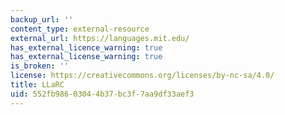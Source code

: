```yaml
---
backup_url: ''
content_type: external-resource
external_url: https://languages.mit.edu/
has_external_licence_warning: true
has_external_license_warning: true
is_broken: ''
license: https://creativecommons.org/licenses/by-nc-sa/4.0/
title: LLaRC
uid: 552fb986-0304-4b37-bc3f-7aa9df33aef3
---
```


